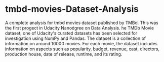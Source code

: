 # tmbd-movies-Dataset-Analysis
A complete analysis for tmbd movies dataset published by TMBd.
This was the first progect in Udacity Nanodgree on Data Analysis.
he TMDb Movie dataset, one of Udacity's curated datasets has been selected for investigation using NumPy and Pandas. The dataset is a collection of information on around 10000 movies. For each movie, the dataset includes information on aspects such as popularity, budget, revenue, cast, directors, production house, date of release, runtime, and its rating.
